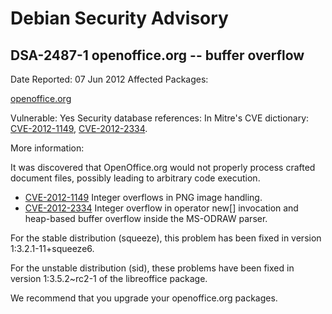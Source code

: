 
Debian Security Advisory
========================


DSA-2487-1 openoffice.org -- buffer overflow
--------------------------------------------



Date Reported:
07 Jun 2012
Affected Packages:

[openoffice.org](https://packages.debian.org/src:openoffice.org)

Vulnerable:
Yes
Security database references:
In Mitre's CVE dictionary: [CVE-2012-1149](https://security-tracker.debian.org/tracker/CVE-2012-1149), [CVE-2012-2334](https://security-tracker.debian.org/tracker/CVE-2012-2334).  

More information:

It was discovered that OpenOffice.org would not properly process
crafted document files, possibly leading to arbitrary code execution.


* [CVE-2012-1149](https://security-tracker.debian.org/tracker/CVE-2012-1149)
Integer overflows in PNG image handling.
* [CVE-2012-2334](https://security-tracker.debian.org/tracker/CVE-2012-2334)
Integer overflow in operator new[] invocation and heap-based
 buffer overflow inside the MS-ODRAW parser.


For the stable distribution (squeeze), this problem has been fixed in
version 1:3.2.1-11+squeeze6.


For the unstable distribution (sid), these problems have been fixed in
version 1:3.5.2~rc2-1 of the libreoffice package.


We recommend that you upgrade your openoffice.org packages.





